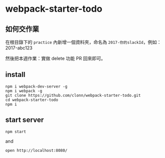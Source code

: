 # webpack-starter-todo


## 如何交作業
在根目錄下的 `practice` 內新增一個資料夾，命名為 `2017-你的slackId`，例如：2017-abc123

然後把本週作業：實做 delete 功能 PR 回來即可。


## install

```
npm i webpack-dev-server -g
npm i webpack -g
git clone https://github.com/clonn/webpack-starter-todo.git
cd webpack-starter-todo
npm i
```

## start server

```
npm start
```

and

```
open http://localhost:8080/
```

